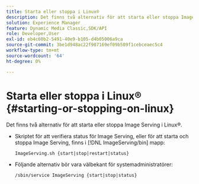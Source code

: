 ```yaml
---
title: Starta eller stoppa i Linux®
description: Det finns två alternativ för att starta eller stoppa Image Serving i Linux®.
solution: Experience Manager
feature: Dynamic Media Classic,SDK/API
role: Developer,User
exl-id: eb4c60b2-5491-40e9-b105-d4b05006a9ca
source-git-commit: 3be1d948ac22f907169ef09b509f1cebceaec5c4
workflow-type: tm+mt
source-wordcount: '64'
ht-degree: 0%

---
```


# Starta eller stoppa i Linux® {#starting-or-stopping-on-linux}

Det finns två alternativ för att starta eller stoppa Image Serving i Linux®.

* Skriptet för att verifiera status för Image Serving, eller för att starta och stoppa Image Serving, finns i [!DNL ImageServing/bin] mapp:

   `ImageServing.sh {start|stop|restart|status}`
* Följande alternativ bör vara välbekant för systemadministratörer:

   `/sbin/service ImageServing {start|stop|status}`
